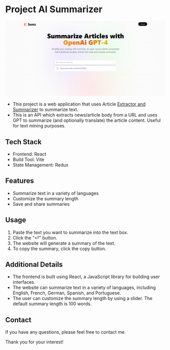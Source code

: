 # Project AI Summarizer

![Alt text](image.png)

* This project is a web application that uses Article [Extractor and Summarizer](https://rapidapi.com/restyler/api/article-extractor-and-summarizer?utm_source=youtube.com%2FJavaScriptMastery&utm_medium=referral&utm_campaign=DevRel) to summarize text.
* This is an API which extracts news/article body from a URL and uses GPT to summarize (and optionally translate) the article content. Useful for text mining purposes.


## Tech Stack

* Frontend: React
* Build Tool: Vite
* State Management: Redux

## Features

* Summarize text in a variety of languages
* Customize the summary length
* Save and share summaries

## Usage

1. Paste the text you want to summarize into the text box.
2. Click the "⏎" button.
3. The website will generate a summary of the text.
4. To copy the summary, click the copy button.

## Additional Details

* The frontend is built using React, a JavaScript library for building user interfaces.
* The website can summarize text in a variety of languages, including English, French, German, Spanish, and Portuguese.
* The user can customize the summary length by using a slider. The default summary length is 100 words.

## Contact

If you have any questions, please feel free to contact me.

Thank you for your interest!